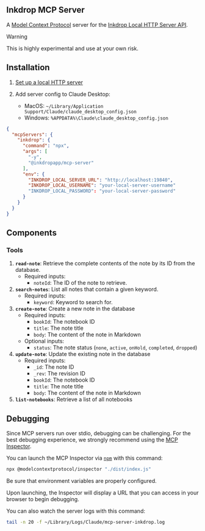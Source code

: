 ## Inkdrop MCP Server

A [Model Context Protocol](https://github.com/modelcontextprotocol) server for the [Inkdrop Local HTTP Server API](https://developers.inkdrop.app/data-access/local-http-server).

> [!WARNING]
> This is highly experimental and use at your own risk.

## Installation

1. [Set up a local HTTP server](https://developers.inkdrop.app/guides/access-the-local-database#accessing-via-http-advanced)

2. Add server config to Claude Desktop:
   - MacOS: `~/Library/Application Support/Claude/claude_desktop_config.json`
   - Windows: `%APPDATA%\Claude\claude_desktop_config.json`

```json
{
  "mcpServers": {
    "inkdrop": {
      "command": "npx",
      "args": [
        "-y",
        "@inkdropapp/mcp-server"
      ],
      "env": {
        "INKDROP_LOCAL_SERVER_URL": "http://localhost:19840",
        "INKDROP_LOCAL_USERNAME": "your-local-server-username"
        "INKDROP_LOCAL_PASSWORD": "your-local-server-password"
      }
    }
  }
}
```

## Components

### Tools

1. **`read-note`**: Retrieve the complete contents of the note by its ID from the database.
   - Required inputs:
     - `noteId`: The ID of the note to retrieve.
2. **`search-notes`**: List all notes that contain a given keyword.
   - Required inputs:
     - `keyword`: Keyword to search for.
3. **`create-note`**: Create a new note in the database
   - Required inputs:
     - `bookId`: The notebook ID
     - `title`: The note title
     - `body`: The content of the note in Markdown
   - Optional inputs:
     - `status`: The note status (`none`, `active`, `onHold`, `completed`, `dropped`)
4. **`update-note`**: Update the existing note in the database
   - Required inputs:
     - `_id`: The note ID
     - `_rev`: The revision ID
     - `bookId`: The notebook ID
     - `title`: The note title
     - `body`: The content of the note in Markdown
5. **`list-notebooks`**: Retrieve a list of all notebooks

## Debugging

Since MCP servers run over stdio, debugging can be challenging. For the best debugging
experience, we strongly recommend using the [MCP Inspector](https://github.com/modelcontextprotocol/inspector).

You can launch the MCP Inspector via [`npm`](https://docs.npmjs.com/downloading-and-installing-node-js-and-npm) with this command:

```bash
npx @modelcontextprotocol/inspector "./dist/index.js"
```

Be sure that environment variables are properly configured.

Upon launching, the Inspector will display a URL that you can access in your browser to begin debugging.

You can also watch the server logs with this command:

```bash
tail -n 20 -f ~/Library/Logs/Claude/mcp-server-inkdrop.log
```
